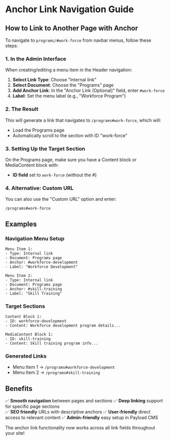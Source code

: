# Anchor Link Navigation Guide

## How to Link to Another Page with Anchor

To navigate to `programs/#work-force` from navbar menus, follow these steps:

### 1. In the Admin Interface

When creating/editing a menu item in the Header navigation:

1. **Select Link Type**: Choose "Internal link" 
2. **Select Document**: Choose the "Programs" page
3. **Add Anchor Link**: In the "Anchor Link (Optional)" field, enter `#work-force`
4. **Label**: Set the menu label (e.g., "Workforce Program")

### 2. The Result

This will generate a link that navigates to `/programs#work-force`, which will:
- Load the Programs page
- Automatically scroll to the section with ID "work-force"

### 3. Setting Up the Target Section

On the Programs page, make sure you have a Content block or MediaContent block with:
- **ID field** set to `work-force` (without the #)

### 4. Alternative: Custom URL

You can also use the "Custom URL" option and enter:
```
/programs#work-force
```

## Examples

### Navigation Menu Setup
```
Menu Item 1:
- Type: Internal link
- Document: Programs page
- Anchor: #workforce-development
- Label: "Workforce Development"

Menu Item 2:
- Type: Internal link  
- Document: Programs page
- Anchor: #skill-training
- Label: "Skill Training"
```

### Target Sections
```
Content Block 1:
- ID: workforce-development
- Content: Workforce development program details...

MediaContent Block 1:
- ID: skill-training
- Content: Skill training program info...
```

### Generated Links
- Menu Item 1 → `/programs#workforce-development`
- Menu Item 2 → `/programs#skill-training`

## Benefits

✅ **Smooth navigation** between pages and sections
✅ **Deep linking** support for specific page sections  
✅ **SEO friendly** URLs with descriptive anchors
✅ **User-friendly** direct access to relevant content
✅ **Admin-friendly** easy setup in Payload CMS

The anchor link functionality now works across all link fields throughout your site!
